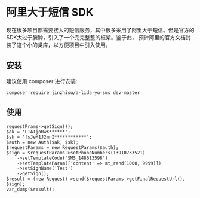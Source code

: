 # 阿里大于短信 SDK #

现在很多项目都需要接入的短信服务，其中很多采用了阿里大于短信。但是官方的SDK太过于臃肿，引入了一个完完整整的框架。鉴于此，
预计阿里的官方文档封装了这个小的类库，以方便项目中引入使用。

## 安装 ##

建议使用 composer 进行安装:

```
composer require jinzhisu/a-lida-yu-sms dev-master
```

## 使用 ##

```
requestPrams->getSign());
$ak = 'LTAIjoHwX******';
$sk = 'fsJeM1J2mnI************';
$auth = new Auth($ak, $sk);
$requestParams = new RequestParams($auth);
$sign = $requestParams->setPhoneNumbers(13910733521)
    ->setTemplateCode('SMS_148613598')
    ->setTemplateParam(['content' => mt_rand(1000, 9999)])
    ->setSignName('Test')
    ->getSign();
$result = (new Request)->send($requestParams->getFinalRequestUrl(), $sign);
var_dump($result);
```